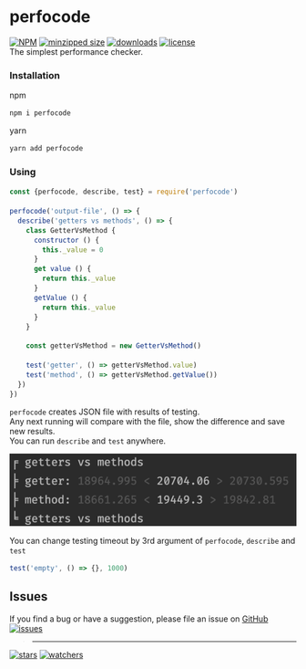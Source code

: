 # perfocode
[![NPM](https://img.shields.io/npm/v/perfocode.svg)](https://github.com/d8corp/perfocode/blob/master/CHANGELOG.md)
[![minzipped size](https://img.shields.io/bundlephobia/minzip/perfocode)](https://bundlephobia.com/result?p=perfocode)
[![downloads](https://img.shields.io/npm/dm/perfocode.svg)](https://www.npmjs.com/package/perfocode)
[![license](https://img.shields.io/npm/l/perfocode)](https://github.com/d8corp/perfocode/blob/master/LICENSE)  
The simplest performance checker.
### Installation
npm
```bash
npm i perfocode
```
yarn
```bash
yarn add perfocode
```
### Using
```javascript
const {perfocode, describe, test} = require('perfocode')

perfocode('output-file', () => {
  describe('getters vs methods', () => {
    class GetterVsMethod {
      constructor () {
        this._value = 0
      }
      get value () {
        return this._value
      }
      getValue () {
        return this._value
      }
    }

    const getterVsMethod = new GetterVsMethod()

    test('getter', () => getterVsMethod.value)
    test('method', () => getterVsMethod.getValue())
  })
})
```
`perfocode` creates JSON file with results of testing.  
Any next running will compare with the file, show the difference and save new results.  
You can run `describe` and `test` anywhere.  

![](https://raw.githubusercontent.com/d8corp/perfocode/main/1.png)  

You can change testing timeout by 3rd argument of `perfocode`, `describe` and `test`
```javascript
test('empty', () => {}, 1000)
```
## Issues
If you find a bug or have a suggestion, please file an issue on [GitHub](https://github.com/d8corp/perfocode/issues)  
[![issues](https://img.shields.io/github/issues-raw/d8corp/perfocode)](https://github.com/d8corp/perfocode/issues)  
> ---
[![stars](https://img.shields.io/github/stars/d8corp/perfocode?style=social)](https://github.com/d8corp/perfocode/stargazers)
[![watchers](https://img.shields.io/github/watchers/d8corp/perfocode?style=social)](https://github.com/d8corp/perfocode/watchers)

